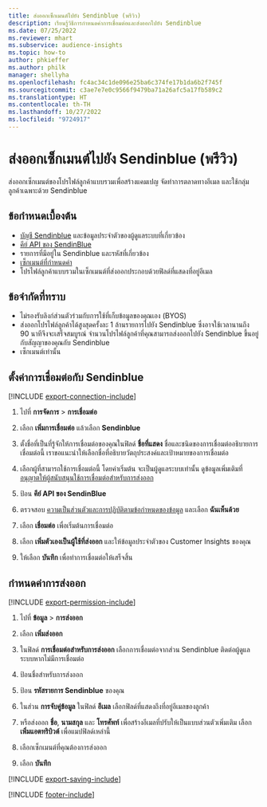 ```yaml
---
title: ส่งออกเซ็กเมนต์ไปยัง Sendinblue (พรีวิว)
description: เรียนรู้วิธีการกำหนดค่าการเชื่อมต่อและส่งออกไปยัง Sendinblue
ms.date: 07/25/2022
ms.reviewer: mhart
ms.subservice: audience-insights
ms.topic: how-to
author: phkieffer
ms.author: philk
manager: shellyha
ms.openlocfilehash: fc4ac34c1de096e25ba6c374fe17b1da6b2f745f
ms.sourcegitcommit: c3ae7e7e0c9566f9479ba71a26afc5a17fb589c2
ms.translationtype: HT
ms.contentlocale: th-TH
ms.lasthandoff: 10/27/2022
ms.locfileid: "9724917"
---
```

# <a name="export-segments-to-sendinblue-preview"></a>ส่งออกเซ็กเมนต์ไปยัง Sendinblue (พรีวิว)

ส่งออกเซ็กเมนต์ของโปรไฟล์ลูกค้าแบบรวมเพื่อสร้างแคมเปญ จัดทำการตลาดทางอีเมล และใช้กลุ่มลูกค้าเฉพาะด้วย Sendinblue

## <a name="prerequisites"></a>ข้อกำหนดเบื้องต้น

- [บัญชี Sendinblue](https://www.sendinblue.com/) และข้อมูลประจำตัวของผู้ดูแลระบบที่เกี่ยวข้อง
- [คีย์ API ของ SendinBlue](https://developers.sendinblue.com/docs/getting-started#:~:text=Get%20your%20API%20key&text=You%20can%20create%20one%20from,your%20settings%20This%20API%20key)
- รายการที่มีอยู่ใน Sendinblue และรหัสที่เกี่ยวข้อง
- [เซ็กเมนต์ที่กำหนดค่า](segments.md)
- โปรไฟล์ลูกค้าแบบรวมในเซ็กเมนต์ที่ส่งออกประกอบด้วยฟิลด์ที่แสดงที่อยู่อีเมล

## <a name="known-limitations"></a>ข้อจำกัดที่ทราบ

- ไม่รองรับลิงก์ส่วนตัวร่วมกับการใช้ที่เก็บข้อมูลของคุณเอง (BYOS)
- ส่งออกโปรไฟล์ลูกค้าได้สูงสุดครั้งละ 1 ล้านรายการไปยัง Sendinblue ซึ่งอาจใช้เวลานานถึง 90 นาทีจึงจะเสร็จสมบูรณ์ จำนวนโปรไฟล์ลูกค้าที่คุณสามารถส่งออกไปยัง Sendinblue ขึ้นอยู่กับสัญญาของคุณกับ Sendinblue
- เซ็กเมนต์เท่านั้น

## <a name="set-up-connection-to-sendinblue"></a>ตั้งค่าการเชื่อมต่อกับ Sendinblue

[!INCLUDE [export-connection-include](includes/export-connection-admn.md)]

1. ไปที่ **การจัดการ** > **การเชื่อมต่อ**

1. เลือก **เพิ่มการเชื่อมต่อ** แล้วเลือก **Sendinblue**

1. ตั้งชื่อที่เป็นที่รู้จักให้การเชื่อมต่อของคุณในฟิลด์ **ชื่อที่แสดง** ชื่อและชนิดของการเชื่อมต่ออธิบายการเชื่อมต่อนี้ เราขอแนะนำให้เลือกชื่อที่อธิบายวัตถุประสงค์และเป้าหมายของการเชื่อมต่อ

1. เลือกผู้ที่สามารถใช้การเชื่อมต่อนี้ โดยค่าเริ่มต้น จะเป็นผู้ดูแลระบบเท่านั้น ดูข้อมูลเพิ่มเติมที่ [อนุญาตให้ผู้สนับสนุนใช้การเชื่อมต่อสำหรับการส่งออก](connections.md#allow-contributors-to-use-a-connection-for-exports)

1. ป้อน **คีย์ API ของ SendinBlue**

1. ตรวจสอบ [ความเป็นส่วนตัวและการปฏิบัติตามข้อกำหนดของข้อมูล](connections.md#data-privacy-and-compliance) และเลือก **ฉันเห็นด้วย**

1. เลือก **เชื่อมต่อ** เพื่อเริ่มต้นการเชื่อมต่อ

1. เลือก **เพิ่มตัวเองเป็นผู้ใช้ที่ส่งออก** และให้ข้อมูลประจำตัวของ Customer Insights ของคุณ

1. ให้เลือก **บันทึก** เพื่อทำการเชื่อมต่อให้เสร็จสิ้น

## <a name="configure-an-export"></a>กำหนดค่าการส่งออก

[!INCLUDE [export-permission-include](includes/export-permission.md)]

1. ไปที่ **ข้อมูล** > **การส่งออก**

1. เลือก **เพิ่มส่งออก**

1. ในฟิลด์ **การเชื่อมต่อสำหรับการส่งออก** เลือกการเชื่อมต่อจากส่วน Sendinblue ติดต่อผู้ดูแลระบบหากไม่มีการเชื่อมต่อ

1. ป้อนชื่อสำหรับการส่งออก

1. ป้อน **รหัสรายการ Sendinblue** ของคุณ

1. ในส่วน **การจับคู่ข้อมูล** ในฟิลด์ **อีเมล** เลือกฟิลด์ที่แสดงถึงที่อยู่อีเมลของลูกค้า

1. หรือส่งออก **ชื่อ**, **นามสกุล** และ **โทรศัพท์** เพื่อสร้างอีเมลที่ปรับให้เป็นแบบส่วนตัวเพิ่มเติม เลือก **เพิ่มแอตทริบิวต์** เพื่อแมปฟิลด์เหล่านี้

1. เลือกเซ็กเมนต์ที่คุณต้องการส่งออก

1. เลือก **บันทึก**

[!INCLUDE [export-saving-include](includes/export-saving.md)]

[!INCLUDE [footer-include](includes/footer-banner.md)]
